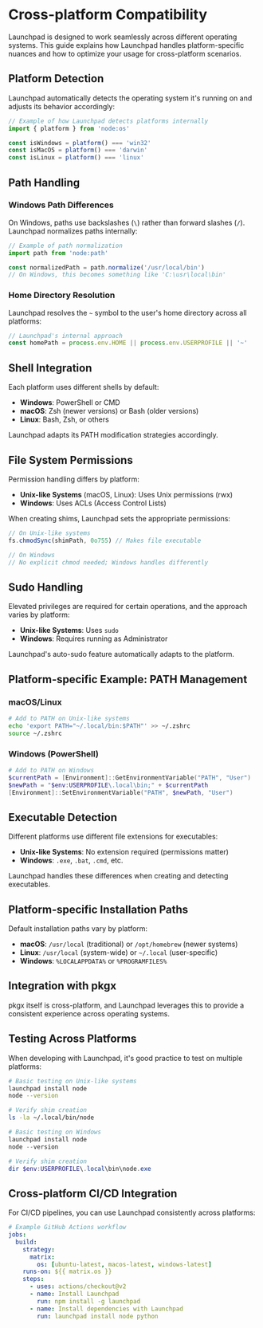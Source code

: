# Cross-platform Compatibility

Launchpad is designed to work seamlessly across different operating systems. This guide explains how Launchpad handles platform-specific nuances and how to optimize your usage for cross-platform scenarios.

## Platform Detection

Launchpad automatically detects the operating system it's running on and adjusts its behavior accordingly:

```typescript
// Example of how Launchpad detects platforms internally
import { platform } from 'node:os'

const isWindows = platform() === 'win32'
const isMacOS = platform() === 'darwin'
const isLinux = platform() === 'linux'
```

## Path Handling

### Windows Path Differences

On Windows, paths use backslashes (`\`) rather than forward slashes (`/`). Launchpad normalizes paths internally:

```typescript
// Example of path normalization
import path from 'node:path'

const normalizedPath = path.normalize('/usr/local/bin')
// On Windows, this becomes something like 'C:\usr\local\bin'
```

### Home Directory Resolution

Launchpad resolves the `~` symbol to the user's home directory across all platforms:

```typescript
// Launchpad's internal approach
const homePath = process.env.HOME || process.env.USERPROFILE || '~'
```

## Shell Integration

Each platform uses different shells by default:

- **Windows**: PowerShell or CMD
- **macOS**: Zsh (newer versions) or Bash (older versions)
- **Linux**: Bash, Zsh, or others

Launchpad adapts its PATH modification strategies accordingly.

## File System Permissions

Permission handling differs by platform:

- **Unix-like Systems** (macOS, Linux): Uses Unix permissions (rwx)
- **Windows**: Uses ACLs (Access Control Lists)

When creating shims, Launchpad sets the appropriate permissions:

```typescript
// On Unix-like systems
fs.chmodSync(shimPath, 0o755) // Makes file executable

// On Windows
// No explicit chmod needed; Windows handles differently
```

## Sudo Handling

Elevated privileges are required for certain operations, and the approach varies by platform:

- **Unix-like Systems**: Uses `sudo`
- **Windows**: Requires running as Administrator

Launchpad's auto-sudo feature automatically adapts to the platform.

## Platform-specific Example: PATH Management

### macOS/Linux

```bash
# Add to PATH on Unix-like systems
echo 'export PATH="~/.local/bin:$PATH"' >> ~/.zshrc
source ~/.zshrc
```

### Windows (PowerShell)

```powershell
# Add to PATH on Windows
$currentPath = [Environment]::GetEnvironmentVariable("PATH", "User")
$newPath = "$env:USERPROFILE\.local\bin;" + $currentPath
[Environment]::SetEnvironmentVariable("PATH", $newPath, "User")
```

## Executable Detection

Different platforms use different file extensions for executables:

- **Unix-like Systems**: No extension required (permissions matter)
- **Windows**: `.exe`, `.bat`, `.cmd`, etc.

Launchpad handles these differences when creating and detecting executables.

## Platform-specific Installation Paths

Default installation paths vary by platform:

- **macOS**: `/usr/local` (traditional) or `/opt/homebrew` (newer systems)
- **Linux**: `/usr/local` (system-wide) or `~/.local` (user-specific)
- **Windows**: `%LOCALAPPDATA%` or `%PROGRAMFILES%`

## Integration with pkgx

pkgx itself is cross-platform, and Launchpad leverages this to provide a consistent experience across operating systems.

## Testing Across Platforms

When developing with Launchpad, it's good practice to test on multiple platforms:

```bash
# Basic testing on Unix-like systems
launchpad install node
node --version

# Verify shim creation
ls -la ~/.local/bin/node
```

```powershell
# Basic testing on Windows
launchpad install node
node --version

# Verify shim creation
dir $env:USERPROFILE\.local\bin\node.exe
```

## Cross-platform CI/CD Integration

For CI/CD pipelines, you can use Launchpad consistently across platforms:

```yaml
# Example GitHub Actions workflow
jobs:
  build:
    strategy:
      matrix:
        os: [ubuntu-latest, macos-latest, windows-latest]
    runs-on: ${{ matrix.os }}
    steps:
      - uses: actions/checkout@v2
      - name: Install Launchpad
        run: npm install -g launchpad
      - name: Install dependencies with Launchpad
        run: launchpad install node python
```
